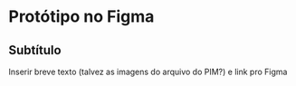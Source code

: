 # Protótipo no Figma
## Subtítulo 

Inserir breve texto (talvez as imagens do arquivo do PIM?) e link pro Figma
